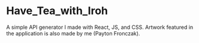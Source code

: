 # Have_Tea_with_Iroh
A simple API generator I made with React, JS, and CSS.
Artwork featured in the application is also made by me (Payton Fronczak).
